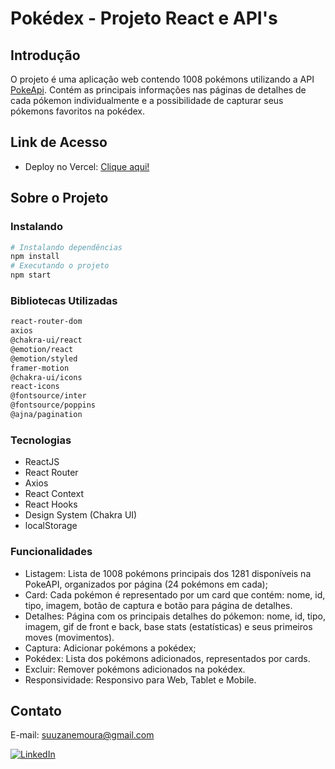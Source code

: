 # Pokédex - Projeto React e API's

## Introdução

O projeto é uma aplicação web contendo 1008 pokémons utilizando a API [PokeApi](https://pokeapi.co/). Contém as principais informações nas páginas de detalhes de cada pókemon individualmente e a possibilidade de capturar seus pókemons favoritos na pokédex.

## Link de Acesso

- Deploy no Vercel: [Clique aqui!](https://nationalpokedex.vercel.app/)

## Sobre o Projeto

### Instalando

```bash
# Instalando dependências
npm install
# Executando o projeto
npm start
```

### Bibliotecas Utilizadas

```bash
react-router-dom
axios
@chakra-ui/react
@emotion/react
@emotion/styled
framer-motion
@chakra-ui/icons
react-icons
@fontsource/inter
@fontsource/poppins
@ajna/pagination
```

### Tecnologias

- ReactJS
- React Router
- Axios
- React Context
- React Hooks
- Design System (Chakra UI)
- localStorage

### Funcionalidades

- Listagem: Lista de 1008 pokémons principais dos 1281 disponíveis na PokeAPI, organizados por página (24 pokémons em cada);
- Card: Cada pokémon é representado por um card que contém: nome, id, tipo, imagem, botão de captura e botão para página de detalhes.
- Detalhes: Página com os principais detalhes do pókemon: nome, id, tipo, imagem, gif de front e back, base stats (estatísticas) e seus primeiros moves (movimentos).
- Captura: Adicionar pokémons a pokédex;
- Pokédex: Lista dos pokémons adicionados, representados por cards.
- Excluir: Remover pokémons adicionados na pokédex.
- Responsividade: Responsivo para Web, Tablet e Mobile.

## Contato

E-mail: suuzanemoura@gmail.com

[![LinkedIn](https://img.shields.io/badge/LinkedIn-0077B5?style=for-the-badge&logo=linkedin&logoColor=white)](https://www.linkedin.com/in/suuzanemoura/)
